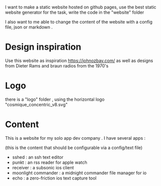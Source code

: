 I want to make a static website hosted on github pages, use the best static website generator for the task, write the code in the "website" folder

I also want to me able to change the content of the website with a config file, json or markdown . 

# Design inspiration
Use this website as inspiration https://johnozbay.com/ as well as designs from Dieter Rams and braun radios from the 1970's

# Logo
there is a "logo" folder , using the horizontal logo "cosmique_concentric_v8.svg"

# Content

This is a website for my solo app dev company . I have several apps :


(this is the content that should be configurable via a config/text file)

- sshed : an ssh text editor
- punkt : an rss reader for apple watch
- receiver : a subsonic ios client
- moonlight commander :  a midnight commander file manager for io
- echo : a zero-friction ios text capture tool 